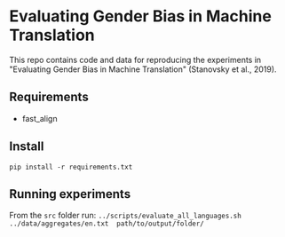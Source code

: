 # Evaluating Gender Bias in Machine Translation

This repo contains code and data for reproducing the experiments in "Evaluating Gender Bias in Machine Translation" (Stanovsky et al., 2019).

## Requirements
* fast_align

## Install
`pip install -r requirements.txt`

## Running experiments 
From the `src` folder run:
`../scripts/evaluate_all_languages.sh ../data/aggregates/en.txt  path/to/output/folder/`
